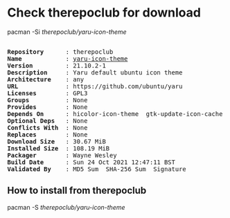 # Check therepoclub for download

pacman -Si *therepoclub/yaru-icon-theme*

<div class="highlight"><pre class="highlight"><text>
<b>Repository</b>      : therepoclub
<b>Name</b>            : <a href="../../x86_64/yaru-icon-theme-21.10.2-1-any.pkg.tar.zst">yaru-icon-theme</a>
<b>Version</b>         : 21.10.2-1
<b>Description</b>     : Yaru default ubuntu icon theme
<b>Architecture</b>    : any
<b>URL</b>             : https://github.com/ubuntu/yaru
<b>Licenses</b>        : GPL3
<b>Groups</b>          : None
<b>Provides</b>        : None
<b>Depends On</b>      : hicolor-icon-theme  gtk-update-icon-cache  librsvg  humanity-icon-theme
<b>Optional Deps</b>   : None
<b>Conflicts With</b>  : None
<b>Replaces</b>        : None
<b>Download Size</b>   : 30.67 MiB
<b>Installed Size</b>  : 108.19 MiB
<b>Packager</b>        : Wayne Wesley <wayne6324@gmail.com>
<b>Build Date</b>      : Sun 24 Oct 2021 12:47:11 BST
<b>Validated By</b>    : MD5 Sum  SHA-256 Sum  Signature
</text></pre></div>

## How to install from therepoclub

pacman -S *therepoclub/yaru-icon-theme*
